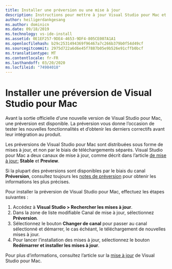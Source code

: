 ```yaml
---
title: Installer une préversion ou une mise à jour
description: Instructions pour mettre à jour Visual Studio pour Mac et accéder aux préversions, notamment Visual Studio 2019 pour Mac.
author: heiligerdankgesang
ms.author: dominicn
ms.date: 09/18/2019
ms.technology: vs-ide-install
ms.assetid: 0E1EF257-9DE4-4653-9DF4-805CE007A1A1
ms.openlocfilehash: b29c2531494369f96467a7c266b379b0f54d49cf
ms.sourcegitcommit: 2975d722a6d6e45f7887b05e9b526e91cffb0bcf
ms.translationtype: MT
ms.contentlocale: fr-FR
ms.lasthandoff: 03/20/2020
ms.locfileid: "74984018"
---
```

# <a name="install-a-preview-version-of-visual-studio-for-mac"></a>Installer une préversion de Visual Studio pour Mac

Avant la sortie officielle d’une nouvelle version de Visual Studio pour Mac, une préversion est disponible. La préversion vous donne l’occasion de tester les nouvelles fonctionnalités et d’obtenir les derniers correctifs avant leur intégration au produit.

Les préversions de Visual Studio pour Mac sont distribuées sous forme de mises à jour, et non par le biais de téléchargements séparés. Visual Studio pour Mac a deux canaux de mise à jour, comme décrit dans l’article [de mise à jour:](update.md) **Stable** et **Preview**.

Si la plupart des préversions sont disponibles par le biais du canal **Préversion**, consultez toujours les [notes de préversion](/visualstudio/releasenotes/vs2019-mac-preview-relnotes) pour obtenir les informations les plus précises.

Pour installer la préversion de Visual Studio pour Mac, effectuez les étapes suivantes :

1. Accédez à **Visual Studio > Rechercher les mises à jour**.
2. Dans la zone de liste modifiable Canal de mise à jour, sélectionnez **Préversion**.
3. Sélectionnez le bouton **Changer de canal** pour passer au canal sélectionné et démarrer, le cas échéant, le téléchargement de nouvelles mises à jour.
4. Pour lancer l’installation des mises à jour, sélectionnez le bouton **Redémarrer et installer les mises à jour**.

Pour plus d’informations, consultez l’article sur la [mise à jour](update.md) de Visual Studio pour Mac.
